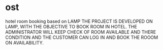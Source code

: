 # ost
hotel room booking
based on LAMP
THE PROJECT IS DEVELOPED ON LAMP, WITH THE OBJECTIVE TO BOOK ROOM IN HOTEL.
THE ADMINISTRATOR WILL KEEP CHECK OF ROOM AVAILABLE AND THERE CONDITION AND THE CUSTOMER CAN LOG IN AND BOOK THE ROOOM ON AVAILABILITY.
